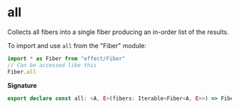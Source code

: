 # all

Collects all fibers into a single fiber producing an in-order list of the
results.

To import and use `all` from the "Fiber" module:

```ts
import * as Fiber from "effect/Fiber"
// Can be accessed like this
Fiber.all
```

**Signature**

```ts
export declare const all: <A, E>(fibers: Iterable<Fiber<A, E>>) => Fiber<ReadonlyArray<A>, E>
```
